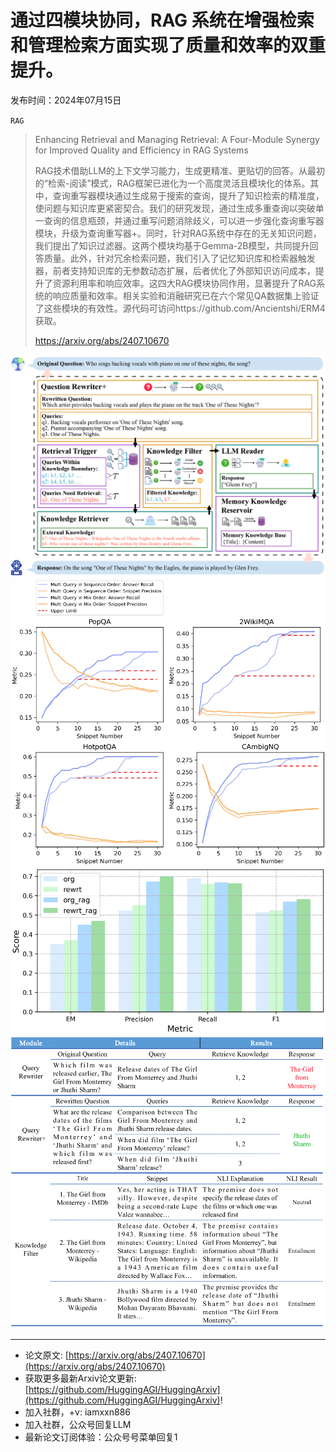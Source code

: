 # 通过四模块协同，RAG 系统在增强检索和管理检索方面实现了质量和效率的双重提升。
发布时间：2024年07月15日

`RAG`
> Enhancing Retrieval and Managing Retrieval: A Four-Module Synergy for Improved Quality and Efficiency in RAG Systems
>
> RAG技术借助LLM的上下文学习能力，生成更精准、更贴切的回答。从最初的“检索-阅读”模式，RAG框架已进化为一个高度灵活且模块化的体系。其中，查询重写器模块通过生成易于搜索的查询，提升了知识检索的精准度，使问题与知识库更紧密契合。我们的研究发现，通过生成多重查询以突破单一查询的信息瓶颈，并通过重写问题消除歧义，可以进一步强化查询重写器模块，升级为查询重写器+。同时，针对RAG系统中存在的无关知识问题，我们提出了知识过滤器。这两个模块均基于Gemma-2B模型，共同提升回答质量。此外，针对冗余检索问题，我们引入了记忆知识库和检索器触发器，前者支持知识库的无参数动态扩展，后者优化了外部知识访问成本，提升了资源利用率和响应效率。这四大RAG模块协同作用，显著提升了RAG系统的响应质量和效率。相关实验和消融研究已在六个常见QA数据集上验证了这些模块的有效性。源代码可访问https://github.com/Ancientshi/ERM4获取。
>
> https://arxiv.org/abs/2407.10670

![](https://raw.githubusercontent.com/HuggingAGI/HuggingArxiv/main/paper_images/2407.10670/x1.png)
![](https://raw.githubusercontent.com/HuggingAGI/HuggingArxiv/main/paper_images/2407.10670/x2.png)
![](https://raw.githubusercontent.com/HuggingAGI/HuggingArxiv/main/paper_images/2407.10670/x3.png)
![](https://raw.githubusercontent.com/HuggingAGI/HuggingArxiv/main/paper_images/2407.10670/x4.png)

<hr />

- 论文原文: [https://arxiv.org/abs/2407.10670](https://arxiv.org/abs/2407.10670)
- 获取更多最新Arxiv论文更新: [https://github.com/HuggingAGI/HuggingArxiv](https://github.com/HuggingAGI/HuggingArxiv)!
- 加入社群，+v: iamxxn886
- 加入社群，公众号回复LLM
- 最新论文订阅体验：公众号号菜单回复1